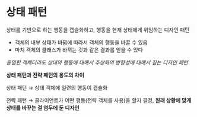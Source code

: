 # 상태 패턴

상태를 기반으로 하는 행동을 캡슐화하고, 행동을 현재 상태에게 위임하는 디자인 패턴

- 객체의 내부 상태가 바뀜에 따라서 객체의 행동을 바꿀 수 있음
- 마치 객체의 클래스가 바뀌는 것과 같은 결과를 얻을 수 있다

*동일한 객체더라도 상태와 행동에 대해서 추상화의 방향성에 대해서 짚는 디자인 패턴*

**상태 패턴과 전략 패턴의 용도의 차이**

상태 패턴 → 상태 객체에 일련의 행동이 캡슐화

전략 패턴 → 클라이언트가 어떤 행동(전략 객체를 사용)을 할지 결정, **원래 상황에 맞게 상태를 바꾸는 걸 염두에 둔 디자인**